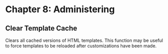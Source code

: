 # Chapter 8: Administering
## Clear Template Cache

Clears all cached versions of HTML templates. This function may be useful to force templates to be reloaded after customizations have been made.